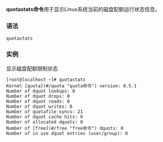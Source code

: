 **quotastats命令**用于显示Linux系统当前的磁盘配额运行状态信息。

### 语法  

```
quotastats
```

### 实例  

显示磁盘配额限制状态

```
[root@localhost ~]# quotastats
Kernel [quota](#/quota "quota命令") version: 6.5.1
Number of dquot lookups: 0
Number of dquot drops: 0
Number of dquot reads: 0
Number of dquot writes: 0
Number of quotafile syncs: 21
Number of dquot cache hits: 0
Number of allocated dquots: 0
Number of [free](#/free "free命令") dquots: 0
Number of in use dquot entries (user/group): 0
```
